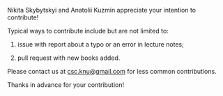 Nikita Skybytskyi and Anatolii Kuzmin appreciate your intention to contribute!

Typical ways to contribute include but are not limited to:

1. issue with report about a typo or an error in lecture notes;

2. pull request with new books added.

Please contact us at csc.knu@gmail.com for less common contributions.

Thanks in advance for your contribution!
